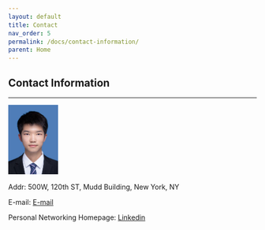 ```yaml
---
layout: default
title: Contact
nav_order: 5
permalink: /docs/contact-information/
parent: Home
---
```


## Contact Information

----------
<img src="../../images/humingzhe.jpg" width="20%"/>

Addr: 500W, 120th ST, Mudd Building, New York, NY

E-mail: [E-mail](mailto:mingzhe.hu@columbia.edu?subject=[GitHub]%20Source%20Mingzhe%20Hu)

Personal Networking Homepage: [Linkedin](https://www.linkedin.com/in/humingzhe)
